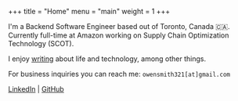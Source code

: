 +++
title = "Home"
menu = "main"
weight = 1
+++

I'm a Backend Software Engineer based out of Toronto, Canada 🇨🇦. Currently full-time at Amazon working on Supply Chain Optimization Technology (SCOT).

I enjoy [writing](/blog) about life and technology, among other things.

For business inquiries you can reach me: `owensmith321[at]gmail.com`

[LinkedIn](https://www.linkedin.com/in/owenpsmith/) | [GitHub](https://github.com/owenps/)